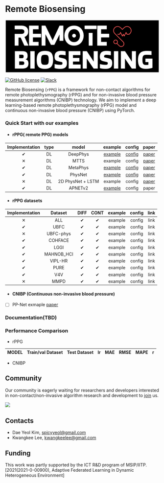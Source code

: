 # Remote Biosensing
<p align="center">
 <img src="logo.png">
</p>

[![GitHub license](https://img.shields.io/github/license/remotebiosensing/rppg)](https://github.com/remotebiosensing/rppg/blob/main/LICENSE)
[![Slack](https://img.shields.io/badge/Chat-Slack-red)](https://join.slack.com/t/remobebiosensing/shared_invite/zt-1u3kjfhf9-xWw_XQ8hGd7qFZymCSzUtg)

Remote Biosensing (`rPPG`) is a framework for non-contact algorithms for remote photoplethysmography (rPPG) and for
non-invasive blood pressure measurement algorithms (CNIBP) technology.
We aim to implement a deep learning-based remote photoplethysmography (rPPG) model and continuous non-invasive blood
pressure (CNIBP) using PyTorch.

### Quick Start with our examples
 
- #### rPPG( remote PPG) models
| **Implementation** | type |     **model**     |                                            **example**                                            |                                              **config**                                               |                                           paper                                            | 
|:------------------:|:----:|:-----------------:|:-------------------------------------------------------------------------------------------------:|:-----------------------------------------------------------------------------------------------------:|:------------------------------------------------------------------------------------------:|
|      &#10004;      |  DL  |     DeepPhys      | [example](https://github.com/remotebiosensing/rppg/blob/main/rppg/examples/physnet_ubfc_ubfc.py)  | [config](https://github.com/remotebiosensing/rppg/blob/main/rppg/configs/FIT_DEEPPHYS_UBFC_UBFC.yaml) |                         [paper](https://arxiv.org/abs/1805.07888)                          |
|      &#10005;      |  DL  |       MTTS        |                                              example                                              |                                                config                                                 | [paper](https://papers.nips.cc/paper/2020/file/e1228be46de6a0234ac22ded31417bc7-Paper.pdf) |
 |      &#10004;      |  DL  |     MetaPhys      | [example](https://github.com/remotebiosensing/rppg/blob/main/rppg/examples/metaphys_ubfc_ubfc.py) | [config](https://github.com/remotebiosensing/rppg/blob/main/rppg/configs/FIT_METAPHYS_UBFC_UBFC.yaml) |                         [paper](https://arxiv.org/abs/2010.01773)                          |
|      &#10004;      |  DL  |      PhysNet      | [example](https://github.com/remotebiosensing/rppg/blob/main/rppg/examples/physnet_ubfc_ubfc.py)  | [config](https://github.com/remotebiosensing/rppg/blob/main/rppg/configs/FIT_PHYSNET_UBFC_UBFC.yaml)  |                         [paper](https://arxiv.org/abs/1905.02419)                          |
|      &#10005;      |  DL  | 2D PhysNet + LSTM |                                              example                                              |                                                config                                                 |                         [paper](https://arxiv.org/abs/1905.02419)                          |
 |      &#10004;      |  DL  |      APNETv2      | [example](https://github.com/remotebiosensing/rppg/blob/main/rppg/examples/apnetv2_ubfc_ubfc.py)  |                                                config                                                 |                                           paper                                            |

- #### rPPG datasets
| **Implementation** | **Dataset** | **DIFF** | **CONT** | **example** | **config** | **link** |
|:------------------:|:-----------:|:--------:|:--------:|:-----------:|:----------:|:--------:|
|      &#10005;      |     ALL     | &#10004; | &#10004; |   example   |   config   |   link   |
|      &#10004;      |    UBFC     | &#10004; | &#10004; |   example   |   config   |   link   |
|      &#10005;      |  UBFC-phys  | &#10004; | &#10004; |   example   |   config   |   link   |
|      &#10004;      |   COHFACE   | &#10004; | &#10004; |   example   |   config   |   link   |
|      &#10004;      |    LGGI     | &#10004; | &#10004; |   example   |   config   |   link   |
|      &#10004;      | MAHNOB_HCI  | &#10004; | &#10004; |   example   |   config   |   link   |
|      &#10004;      |   VIPL-HR   | &#10004; | &#10004; |   example   |   config   |   link   |
|      &#10004;      |    PURE     | &#10004; | &#10004; |   example   |   config   |   link   |
|      &#10004;      |     V4V     | &#10004; | &#10004; |   example   |   config   |   link   |
|      &#10005;      |    MMPD     | &#10004; | &#10004; |   example   |   config   |   link   |


- #### CNIBP (Continuous non-invasive blood pressure)
- [ ] PP-Net exmaple [paper](https://ieeexplore.ieee.org/document/9082808)

### Documentation(TBD)

### Performance Comparison

- rPPG

| MODEL | Train/val Dataset | Test Dataset | lr  | MAE | RMSE | MAPE | r   |
|-------|-------------------|--------------|-----|-----|------|------|-----|

- CNIBP

## Community

Our community is eagerly waiting for researchers and developers interested in non-contact/non-invasive algorithm
research and development
to [join](https://join.slack.com/t/remobebiosensing/shared_invite/zt-1u3kjfhf9-xWw_XQ8hGd7qFZymCSzUtg) us.

<a href="https://github.com/remotebiosensing/rppg/graphs/contributors">
  <img src="https://contrib.rocks/image?repo=remotebiosensing/rppg" />
</a>

## Contacts

- Dae Yeol Kim, spicyyeol@gmail.com
- Kwangkee Lee, kwangkeelee@gmail.com

## Funding

This work was partly supported by the ICT R&D program of
MSIP/IITP. [2021(2021-0-00900), Adaptive Federated Learning in Dynamic Heterogeneous Environment]

